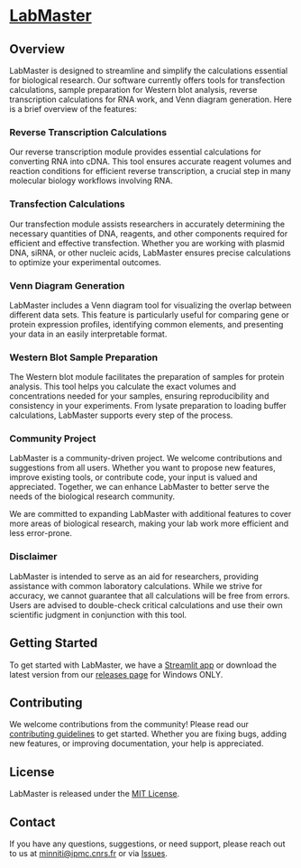 # [LabMaster](https://labmaster.streamlit.app/)

## Overview

LabMaster is designed to streamline and simplify the calculations essential for biological research. Our software currently offers tools for transfection calculations, sample preparation for Western blot analysis, reverse transcription calculations for RNA work, and Venn diagram generation. Here is a brief overview of the features:

### Reverse Transcription Calculations

Our reverse transcription module provides essential calculations for converting RNA into cDNA. This tool ensures accurate reagent volumes and reaction conditions for efficient reverse transcription, a crucial step in many molecular biology workflows involving RNA.

### Transfection Calculations

Our transfection module assists researchers in accurately determining the necessary quantities of DNA, reagents, and other components required for efficient and effective transfection. Whether you are working with plasmid DNA, siRNA, or other nucleic acids, LabMaster ensures precise calculations to optimize your experimental outcomes.

### Venn Diagram Generation

LabMaster includes a Venn diagram tool for visualizing the overlap between different data sets. This feature is particularly useful for comparing gene or protein expression profiles, identifying common elements, and presenting your data in an easily interpretable format.

### Western Blot Sample Preparation

The Western blot module facilitates the preparation of samples for protein analysis. This tool helps you calculate the exact volumes and concentrations needed for your samples, ensuring reproducibility and consistency in your experiments. From lysate preparation to loading buffer calculations, LabMaster supports every step of the process.

### Community Project

LabMaster is a community-driven project. We welcome contributions and suggestions from all users. Whether you want to propose new features, improve existing tools, or contribute code, your input is valued and appreciated. Together, we can enhance LabMaster to better serve the needs of the biological research community. 

We are committed to expanding LabMaster with additional features to cover more areas of biological research, making your lab work more efficient and less error-prone.

### Disclaimer

LabMaster is intended to serve as an aid for researchers, providing assistance with common laboratory calculations. While we strive for accuracy, we cannot guarantee that all calculations will be free from errors. Users are advised to double-check critical calculations and use their own scientific judgment in conjunction with this tool.

## Getting Started

To get started with LabMaster, we have a [Streamlit app](https://labmaster.streamlit.app/) or download the latest version from our [releases page](https://github.com/Jumitti/LabMaster/releases) for Windows ONLY.

## Contributing

We welcome contributions from the community! Please read our [contributing guidelines](CONTRIBUTING.md) to get started. Whether you are fixing bugs, adding new features, or improving documentation, your help is appreciated.

## License

LabMaster is released under the [MIT License](LICENSE).

## Contact

If you have any questions, suggestions, or need support, please reach out to us at [minniti@ipmc.cnrs.fr](mailto:minniti@ipmc.cnrs.fr) or via [Issues](https://github.com/Jumitti/LabMaster/issues).

